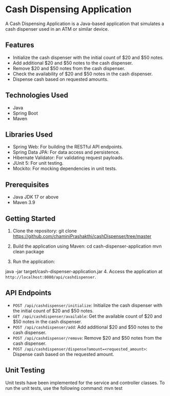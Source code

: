 # Cash Dispensing Application

A Cash Dispensing Application is a Java-based application that simulates a cash dispenser used in an ATM or similar device.

## Features

- Initialize the cash dispenser with the initial count of $20 and $50 notes.
- Add additional $20 and $50 notes to the cash dispenser.
- Remove $20 and $50 notes from the cash dispenser.
- Check the availability of $20 and $50 notes in the cash dispenser.
- Dispense cash based on requested amounts.

## Technologies Used

- Java
- Spring Boot
- Maven

## Libraries Used

- Spring Web: For building the RESTful API endpoints.
- Spring Data JPA: For data access and persistence.
- Hibernate Validator: For validating request payloads.
- JUnit 5: For unit testing.
- Mockito: For mocking dependencies in unit tests.

## Prerequisites

- Java JDK 17 or above
- Maven 3.9

## Getting Started

1. Clone the repository:
git clone https://github.com/chaminiPrashakthi/cashDispenser/tree/master

2. Build the application using Maven:
cd cash-dispenser-application
mvn clean package

3. Run the application:

java -jar target/cash-dispenser-application.jar
4. Access the application at `http://localhost:8080/api/cashdispenser`.

## API Endpoints

- `POST /api/cashdispenser/initialize`: Initialize the cash dispenser with the initial count of $20 and $50 notes.
- `GET /api/cashdispenser/available`: Get the available count of $20 and $50 notes in the cash dispenser.
- `POST /api/cashdispenser/add`: Add additional $20 and $50 notes to the cash dispenser.
- `POST /api/cashdispenser/remove`: Remove $20 and $50 notes from the cash dispenser.
- `POST /api/cashdispenser/dispense?amount=<requested_amount>`: Dispense cash based on the requested amount.

## Unit Testing

Unit tests have been implemented for the service and controller classes. To run the unit tests, use the following command:
mvn test
